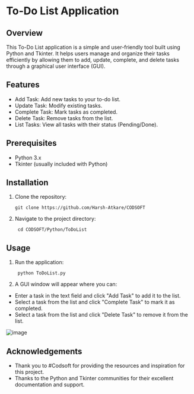 # To-Do List Application #
## Overview ##

This To-Do List application is a simple and user-friendly tool built using Python and Tkinter. It helps users manage and organize their tasks efficiently by allowing them to add, update, complete, and delete tasks through a graphical user interface (GUI).

## Features ##

- Add Task: Add new tasks to your to-do list.
- Update Task: Modify existing tasks.
- Complete Task: Mark tasks as completed.
- Delete Task: Remove tasks from the list.
- List Tasks: View all tasks with their status (Pending/Done).

## Prerequisites ##
- Python 3.x
- Tkinter (usually included with Python)

## Installation ##
1. Clone the repository:

       git clone https://github.com/Harsh-Atkare/CODSOFT

2. Navigate to the project directory:

        cd CODSOFT/Python/ToDoList

## Usage ##

1. Run the application:

        python ToDoList.py

2. A GUI window will appear where you can:

- Enter a task in the text field and click "Add Task" to add it to the list.
- Select a task from the list and click "Complete Task" to mark it as completed.
- Select a task from the list and click "Delete Task" to remove it from the list.

![image](https://github.com/Harsh-Atkare/CODSOFT/assets/78349104/9e47170f-7e59-4b85-aca2-6391bddd41b4)

## Acknowledgements ##

- Thank you to #Codsoft for providing the resources and inspiration for this project.
- Thanks to the Python and Tkinter communities for their excellent documentation and support.

